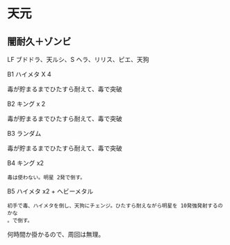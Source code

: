 # 天元

## 闇耐久＋ゾンビ

LF ブドドラ、天ルシ、S ヘラ、リリス、ピエ、天狗

B1 ハイメタ X 4

  毒が貯まるまでひたすら耐えて、毒で突破

B2 キング x 2
  
  毒が貯まるまでひたすら耐えて、毒で突破

B3 ランダム

  毒が貯まるまでひたすら耐えて、毒で突破

B4 キング x2

	毒は使わない。明星 2発で倒す。

B5 ハイメタ x2 + ヘビーメタル

	初手で毒、ハイメタを倒し、天狗にチェンジ。ひたすら耐えながら明星を 10発強発射するのかな
	。で倒す。

何時間か掛かるので、周回は無理。
  
<!-- vim: set tw=90 filetype=markdown : -->

